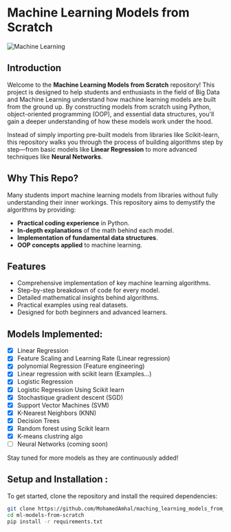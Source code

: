 # Machine Learning Models from Scratch

![Machine Learning](https://miro.medium.com/v2/resize:fit:1400/1*tk7yOuVLssfq02J7AsPfKw.jpeg)

## Introduction

Welcome to the **Machine Learning Models from Scratch** repository! This project is designed to help students and enthusiasts in the field of Big Data and Machine Learning understand how machine learning models are built from the ground up. By constructing models from scratch using Python, object-oriented programming (OOP), and essential data structures, you'll gain a deeper understanding of how these models work under the hood.

Instead of simply importing pre-built models from libraries like Scikit-learn, this repository walks you through the process of building algorithms step by step—from basic models like **Linear Regression** to more advanced techniques like **Neural Networks**.

## Why This Repo?

Many students import machine learning models from libraries without fully understanding their inner workings. This repository aims to demystify the algorithms by providing:

- **Practical coding experience** in Python.
- **In-depth explanations** of the math behind each model.
- **Implementation of fundamental data structures**.
- **OOP concepts applied** to machine learning.

## Features

- Comprehensive implementation of key machine learning algorithms.
- Step-by-step breakdown of code for every model.
- Detailed mathematical insights behind algorithms.
- Practical examples using real datasets.
- Designed for both beginners and advanced learners.

## Models Implemented:


- [x] Linear Regression
- [x] Feature Scaling and Learning Rate (Linear regression)
- [x] polynomial Regression (Feature engineering)
- [x] Linear regression with scikit learn (Examples...)
- [x] Logistic Regression
- [x] Logistic Regression Using Scikit learn
- [x] Stochastique gradient descent (SGD)
- [x] Support Vector Machines (SVM)
- [x] K-Nearest Neighbors (KNN)
- [x] Decision Trees
- [x] Random forest using Scikit learn 
- [x] K-means clustring algo
- [ ] Neural Networks (coming soon)

Stay tuned for more models as they are continuously added!

## Setup and Installation :

To get started, clone the repository and install the required dependencies:

```bash
git clone https://github.com/MohamedAmhal/maching_learning_models_from_scratch.git
cd ml-models-from-scratch
pip install -r requirements.txt

